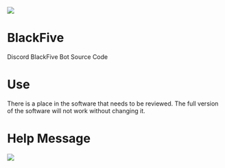 <a href="https://discord.gg/CMa4nbkhAP"><img src="https://img.shields.io/discord/855062140430843904?color=%237289DA&label=DISCORD&style=for-the-badge"></a>
# BlackFive
Discord BlackFive Bot Source Code


# Use
There is a place in the software that needs to be reviewed. The full version of the software will not work without changing it.

# Help Message
<img src="https://media.discordapp.net/attachments/947085857565843467/961704344720375818/Screenshot_1.png">
